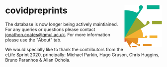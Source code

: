 # covidpreprints <img src="man/figures/logo.png" align="right" alt="" width="120" />

The database is now longer being actively maintiained. For any queries or questions please contact jonathon.coates@qmul.ac.uk. For more information please use the "About" tab. 

We would specially like to thank the contributors from the eLife Sprint 2020, principally: Michael Parkin, Hugo Gruson, Chris Huggins, Bruno Paranhos & Allan Ochola.
